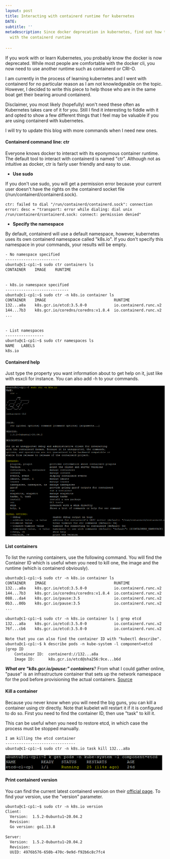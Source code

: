 ```yaml
---
layout: post
title: Interacting with containerd runtime for kubernetes
DATE: 
subtitle: ''
metadescription: Since docker deprecation in kubernetes, find out how to interact
  with the containerd runtime

---
```

If you work with or learn Kubernetes, you probably know the docker is now deprecated. While most people are comfortable with the docker cli, you now need to use another runtime such as containerd or CRI-O.

I am currently in the process of learning kubernetes and I went with containerd for no particular reason as I am not knowledgeable on the topic. However, I decided to write this piece to help those who are in the same boat get their bearing around containerd. 

Disclaimer, you most likely (hopefully) won't need these often as Kubernetes takes care of it for you. Still I find it interesting to fiddle with it and opted to show a few different things that I feel may be valuable if you are using containerd with kubernetes. 

I will try to update this blog with more commands when I need new ones.

#### Containerd command line: ctr

Everyone knows docker to interact with its eponymous container runtime. The default tool to interact with containerd is named "ctr". Although not as intuitive as docker, ctr is fairly user friendly and easy to use.

* **Use sudo**

If you don't use sudo, you will get a permission error because your current user doesn't have the rights on the containerd socket file (/run/containerd/containerd.sock).

    ctr: failed to dial "/run/containerd/containerd.sock": connection error: desc = "transport: error while dialing: dial unix /run/containerd/containerd.sock: connect: permission denied"

* **Specify the namespace**

By default, containerd will use a default namespace, however, kubernetes uses its own containerd namespace called "k8s.io". If you don't specify this namespace in your commands, your results will be empty. 

    - No namespace specified
    ------------------------
    ubuntu@c1-cp1:~$ sudo ctr containers ls
    CONTAINER    IMAGE    RUNTIME
    
    
    - k8s.io namespace specified
    ----------------------------
    ubuntu@c1-cp1:~$ sudo ctr -n k8s.io container ls
    CONTAINER    IMAGE                              RUNTIME
    132...a8a    k8s.gcr.io/etcd:3.5.0-0            io.containerd.runc.v2
    144...7b3    k8s.gcr.io/coredns/coredns:v1.8.4  io.containerd.runc.v2
    ...
    
    
    - List namespaces
    -----------------
    ubuntu@c1-cp1:~$ sudo ctr namespaces ls
    NAME   LABELS
    k8s.io
    

#### Containerd help

Just type the property you want information about to get help on it, just like with esxcli for instance. You can also add -h to your commands.

![](/img/containerdhelp.png)

#### List containers

To list the running containers, use the following command. You will find the Container ID which is useful when you need to kill one, the image and the runtime (which is containerd obviously). 

    ubuntu@c1-cp1:~$ sudo ctr -n k8s.io container ls
    CONTAINER    IMAGE                              RUNTIME
    132...a8a    k8s.gcr.io/etcd:3.5.0-0            io.containerd.runc.v2
    144...7b3    k8s.gcr.io/coredns/coredns:v1.8.4  io.containerd.runc.v2
    088...da4    k8s.gcr.io/pause:3.5               io.containerd.runc.v2
    0b3...00b    k8s.gcr.io/pause:3.5               io.containerd.runc.v2
    ...
    
    ubuntu@c1-cp1:~$ sudo ctr -n k8s.io container ls | grep etcd
    132...a8a    k8s.gcr.io/etcd:3.5.0-0            io.containerd.runc.v2
    76f...cb6    k8s.gcr.io/etcd:3.5.0-0            io.containerd.runc.v2
    
    Note that you can also find the container ID with "kubectl describe".
    ubuntu@c1-cp1:~$ k describe pods -n kube-system -l component=etcd |grep ID
        Container ID:  containerd://132...a8a
        Image ID:      k8s.gcr.io/etcd@sha256:9ce...b6d

**_What are "k8s.gcr.io/pause:" containers_**? From what I could gather online, "pause" is an infrastructure container that sets up the network namespace for the pod before provisioning the actual containers. [Source](https://groups.google.com/g/kubernetes-users/c/jVjv0QK4b_o "k8s.gcr.io/pause")

#### Kill a container

Because you never know when you will need the big guns, you can kill a container using ctr directly. Note that kubelet will restart it if it is configured to do so. First you need to find the container ID, then use "task" to kill it.

This can be useful when you need to restore etcd, in which case the process must be stopped manually.

    I am killing the etcd container
    -------------------------------
    ubuntu@c1-cp1:~$ sudo ctr -n k8s.io task kill 132...a8a

![kill containerd container](/img/etcdkill.png "kill containerd container")

#### Print containerd version

You can find the current latest containerd version on their [official page](https://github.com/containerd/containerd/releases "containerd latest version"). To find your version, use the "version" parameter.

    ubuntu@c1-cp1:~$ sudo ctr -n k8s.io version
    Client:
      Version:  1.5.2-0ubuntu1~20.04.2
      Revision:
      Go version: go1.13.8
    
    Server:
      Version:  1.5.2-0ubuntu1~20.04.2
      Revision:
      UUID: 4976b576-650b-470c-9e9d-f92b6c8c7fc4